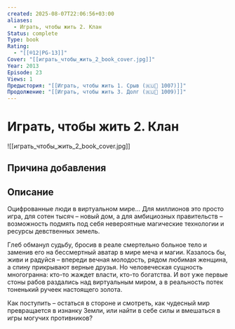 ```yaml
---
created: 2025-08-07T22:06:56+03:00
aliases:
  - Играть, чтобы жить 2. Клан
Status: complete
Type: book
Rating:
  - "[[®️12|PG-13]]"
Cover: "[[играть_чтобы_жить_2_book_cover.jpg]]"
Year: 2013
Episode: 23
Views: 1
Предыстория: "[[Играть, чтобы жить 1. Срыв (🇷🇺📘 1007)]]"
Продолжение: "[[Играть, чтобы жить 3. Долг (🇷🇺📘 1009)]]"
---
```


# Играть, чтобы жить 2. Клан

![[играть_чтобы_жить_2_book_cover.jpg]]


## Причина добавления




## Описание

Оцифрованные люди в виртуальном мире... Для миллионов это просто игра, для сотен тысяч – новый дом, а для амбициозных правительств – возможность подмять под себя невероятные магические технологии и ресурсы девственных земель.

Глеб обманул судьбу, бросив в реале смертельно больное тело и заменив его на бессмертный аватар в мире меча и магии. Казалось бы, живи и радуйся – впереди вечная молодость, рядом любимая женщина, а спину прикрывают верные друзья. Но человеческая сущность многогранна: кто-то жаждет власти, кто-то богатства. И вот уже первые стоны рабов раздались над виртуальным миром, а в реальность потек тоненький ручеек настоящего золота.

Как поступить – остаться в стороне и смотреть, как чудесный мир превращается в изнанку Земли, или найти в себе силы и вмешаться в игры могучих противников?
